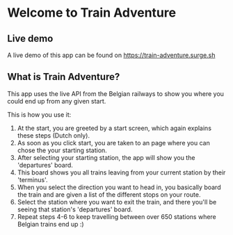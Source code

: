 # Welcome to Train Adventure

## Live demo

A live demo of this app can be found on https://train-adventure.surge.sh

## What is Train Adventure?

This app uses the live API from the Belgian railways to show you where you could end up from any given start.

This is how you use it:

1. At the start, you are greeted by a start screen, which again explains these steps (Dutch only).
2. As soon as you click start, you are taken to an page where you can chose the your starting station.
3. After selecting your starting station, the app will show you the 'departures' board.
4. This board shows you all trains leaving from your current station by their 'terminus'.
5. When you select the direction you want to head in, you basically board the train and are given a list of the different stops on your route.
6. Select the station where you want to exit the train, and there you'll be seeing that station's 'departures' board.
7. Repeat steps 4-6 to keep travelling between over 650 stations where Belgian trains end up :)
